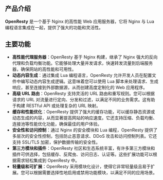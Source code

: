 ## 产品介绍

**OpenResty** 是一个基于 Nginx 的高性能 Web 应用服务器，它将 Nginx 与 Lua 编程语言集成在一起，提供了强大的功能和灵活性。

## 主要功能

- **高性能代理服务器**：OpenResty 基于 Nginx 构建，继承了 Nginx 强大的反向代理和负载均衡功能。它能够处理大量并发请求，快速转发流量到后端服务器，确保网站的高性能和可用性。
- **动态内容生成**：通过集成 Lua 编程语言，OpenResty 允许开发人员在配置文件中编写动态内容生成逻辑。这意味着您可以使用 Lua 脚本来处理请求、生成响应，甚至连接到外部数据源，从而创建高度定制化的 Web 应用程序。
- **高级 URL 路由**：OpenResty 支持灵活的 URL 路由和重写规则。您可以根据请求的 URL 对流量进行定向、分发和过滤，以满足不同的业务需求。这有助于构建 RESTful API 或处理复杂的 URL 映射。
- **缓存和性能优化**：OpenResty 提供了强大的缓存功能，可以缓存静态资源或动态生成的内容，从而显著提高网站的响应速度。它还支持压缩、负载均衡、连接池等性能优化功能，确保最佳的用户体验。
- **安全性和访问控制**：通过 Nginx 的安全模块和 Lua 编程，OpenResty 提供了多层次的安全性控制，包括防止恶意请求、DDoS 攻击和访问控制列表。它还支持 SSL/TLS 加密，保护数据传输的安全性。
- **第三方模块和插件**：OpenResty 社区和生态系统丰富，有许多第三方模块和插件可供选择，包括缓存、反爬虫、访问日志、认证等。这些扩展功能可以根据需求轻松集成到 OpenResty 中。
- **轻量级和可扩展**：OpenResty 采用模块化设计，使得它非常轻量级且易于扩展。您可以根据需要选择性地启用或禁用功能模块，以满足不同的应用场景。
